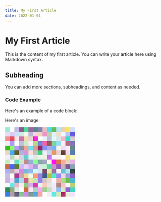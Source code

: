 ```yaml
---
title: My First Article
date: 2022-01-01
---
```


# My First Article

This is the content of my first article. You can write your article here using Markdown syntax.

## Subheading

You can add more sections, subheadings, and content as needed.

### Code Example

Here's an example of a code block:

Here's an image

![Alt text](../images/images.jpeg)
